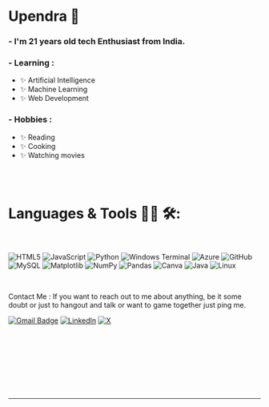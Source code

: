 <h1 align="left">
Upendra 👋

<!-- # About ME 💬 :
 <img hight="400" width="330" alt="GIF" align="right" src="https://github.com/ashuna-dev/ashuna-dev/blob/main/github-readme-gif.gif"> -->



### - I'm 21 years old tech Enthusiast from India.

### - Learning :
- ✨ Artificial Intelligence
- ✨ Machine Learning
- ✨ Web Development

  
### - Hobbies : 
- ✨ Reading 
- ✨ Cooking
- ✨ Watching movies
  

</h>  
</br>
</br>

# Languages & Tools 👨‍💻 🛠:
</br>
  


![HTML5](https://img.shields.io/badge/html5-%23E34F26.svg?style=for-the-badge&logo=html5&logoColor=white) 
![JavaScript](https://img.shields.io/badge/javascript-%23323330.svg?style=for-the-badge&logo=javascript&logoColor=%23F7DF1E) 
![Python](https://img.shields.io/badge/python-3670A0?style=for-the-badge&logo=python&logoColor=ffdd54) 
![Windows Terminal](https://img.shields.io/badge/Windows%20Terminal-%234D4D4D.svg?style=for-the-badge&logo=windows-terminal&logoColor=white) 
![Azure](https://img.shields.io/badge/azure-%230072C6.svg?style=for-the-badge&logo=microsoftazure&logoColor=white) 
![GitHub](https://img.shields.io/badge/-GitHub-181717?style=flat-square&logo=github)
![MySQL](https://img.shields.io/badge/mysql-%2300000f.svg?style=for-the-badge&logo=mysql&logoColor=white) 
![Matplotlib](https://img.shields.io/badge/Matplotlib-%23ffffff.svg?style=for-the-badge&logo=Matplotlib&logoColor=black) 
![NumPy](https://img.shields.io/badge/numpy-%23013243.svg?style=for-the-badge&logo=numpy&logoColor=white) 
![Pandas](https://img.shields.io/badge/pandas-%23150458.svg?style=for-the-badge&logo=pandas&logoColor=white) 
![Canva](https://img.shields.io/badge/Canva-%2300C4CC.svg?style=for-the-badge&logo=Canva&logoColor=white) 
![Java](https://img.shields.io/badge/Java-%23ED8B00.svg?style=for-the-badge&logo=java&logoColor=white) 
![Linux](https://img.shields.io/badge/Linux-%23FCC624.svg?style=for-the-badge&logo=linux&logoColor=black)

</p>
</br>

 Contact Me :
If you want to reach out to me about anything, be it some doubt or just to hangout and talk or want to game together just ping me.

[![Gmail Badge](https://img.shields.io/badge/-Gmail-c14438?style=flat-square&logo=Gmail&logoColor=white&link=mailto:ashujha4444@gmail.com)](mailto:uppariupendra11@gmail.com@gmail.com)
[![LinkedIn](https://img.shields.io/badge/LinkedIn-%230077B5.svg?logo=linkedin&logoColor=white)](https://www.linkedin.com/in/u-upendra/)
[![X](https://img.shields.io/badge/X-black.svg?logo=X&logoColor=white)](https://x.com/UppariUpendra?t=8uEtCQTPxl5Z_NzHP7z3BA&s=09) 


</br>
</br>
</br>

<!-- <p align="center">
	<img src="https://moe-counter.glitch.me/get/@miyagawamizu?theme=moebooru-h"> <br/>
</p> 
<a href="https://discord.com/users/738748102311280681"><img align="right" width=400 src="https://moe-counter.glitch.me/get/@ashuna-dev?theme=rule34"></a>
<a href="https://github.com/ashuna-dev"><img align="left" width="100" src="https://cdn.discordapp.com/attachments/1077108830862839848/1130676248843137035/105634085_p12.png"></a>
-->

<!-- <br><br><br><br> -->

</br>
</br>
</br>
</br>

  </a>
  </p>

*************

